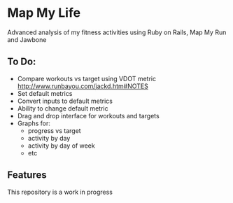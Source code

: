 Map My Life
===========

Advanced analysis of my fitness activities using Ruby on Rails, Map My Run and Jawbone

To Do:
------
- Compare workouts vs target using VDOT metric
http://www.runbayou.com/jackd.htm#NOTES
- Set default metrics
- Convert inputs to default metrics
- Ability to change default metric
- Drag and drop interface for workouts and targets
- Graphs for:
  - progress vs target
  - activity by day
  - activity by day of week
  - etc

Features
--------
This repository is a work in progress
